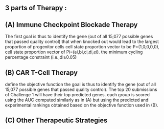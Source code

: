 ## 3 parts of Therapy :

## (A) Immune Checkpoint Blockade Therapy
The first goal is thus to identify the gene (out of all 15,077 possible genes that passed quality control) that when knocked out would lead to the largest proportion of progenitor cells 
cell state proportion vector to be P=(1,0,0,0,0), cell state proportion vector of Pi=(ai,bi,ci,di,ei). the minimum cycling percentage constraint (i.e.,di≥0.05)


## (B) CAR T-Cell Therapy
define the objective function
the goal is thus to identify the gene (out of all 15,077 possible genes that passed quality control).
The top 20 submissions of Challenge 1 will have their top predicted genes.
each group is scored using the AUC computed similarly as in (A) but using the predicted and experimental rankings obtained based on the objective function used in (B).

## (C) Other Therapeutic Strategies